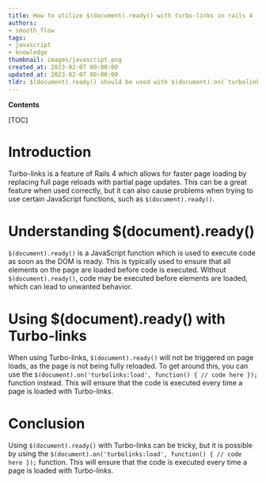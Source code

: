 ```yaml
---
title: How to utilize $(document).ready() with turbo-links in rails 4
authors:
- smooth_flow
tags:
- javascript
- knowledge
thumbnail: images/javascript.png
created_at: 2023-02-07 00:00:00
updated_at: 2023-02-07 00:00:00
tldr: $(document).ready() should be used with $(document).on(`turbolinksload`) to ensure that it runs after the turbolinks page load event.
---
```


**Contents**

[TOC]

# Introduction

Turbo-links is a feature of Rails 4 which allows for faster page loading by replacing full page reloads with partial page updates. This can be a great feature when used correctly, but it can also cause problems when trying to use certain JavaScript functions, such as `$(document).ready()`.

# Understanding $(document).ready()

`$(document).ready()` is a JavaScript function which is used to execute code as soon as the DOM is ready. This is typically used to ensure that all elements on the page are loaded before code is executed. Without `$(document).ready()`, code may be executed before elements are loaded, which can lead to unwanted behavior.

# Using $(document).ready() with Turbo-links

When using Turbo-links, `$(document).ready()` will not be triggered on page loads, as the page is not being fully reloaded. To get around this, you can use the `$(document).on('turbolinks:load', function() { // code here });` function instead. This will ensure that the code is executed every time a page is loaded with Turbo-links.

# Conclusion

Using `$(document).ready()` with Turbo-links can be tricky, but it is possible by using the `$(document).on('turbolinks:load', function() { // code here });` function. This will ensure that the code is executed every time a page is loaded with Turbo-links.
